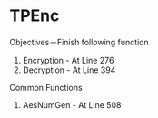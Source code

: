 # TPEnc

Objectives－Finish following function 
1. Encryption - At Line 276
2. Decryption - At Line 394

Common Functions
1. AesNumGen - At Line 508
